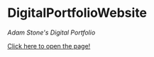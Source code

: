 # DigitalPortfolioWebsite

*Adam Stone's Digital Portfolio*

[Click here to open the page!](https://adamnstone.com)